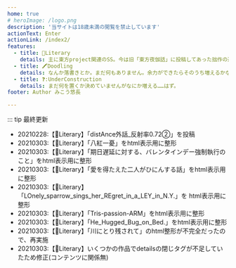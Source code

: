 ```yaml
---
home: true
# heroImage: /logo.png
description: '当サイトは18歳未満の閲覧を禁止しています'
actionText: Enter
actionLink: /index2/
features:
  - title: 📖Literary
    details: 主に東方project関連のSS。今は旧「東方夜伽話」に投稿してあった拙作の避難所になっています。
  - title: 🖍Doodling
    details: なんか落書きとか。まだ何もありません。余力ができたらそのうち増えるかな。
  - title: ❓:UnderConstruction
    details: まだ何を置くか決めていませんがなにか増える……はず。
footer: Author みこう悠長

---
```


::: tip 最終更新

- 20210228:【📖Literary】「distAnce外話_反射率0.72②」を投稿
- 20210303:【📖Literary】「八紅一憂」をhtml表示用に整形
- 20210303:【📖Literary】「期日遅延に対する、バレンタインデー強制執行のこと」をhtml表示用に整形
- 20210303:【📖Literary】「愛を得たえた二人がひにんする話」をhtml表示用に整形
- 20210303:【📖Literary】「LOnely_sparrow_sings_her_REgret_in_a_LEY_in_N.Y.」を html表示用に整形
- 20210303:【📖Literary】「Tris-passion-ARM」をhtml表示用に整形
- 20210303:【📖Literary】「He_Hugged_Bug_on_Bed.」をhtml表示用に整形
- 20210303:【📖Literary】「川にとり残されて」のhtml整形が不完全だったので、再実施
- 20210303:【📖Literary】いくつかの作品でdetailsの閉じタグが不足していたため修正(コンテンツに関係無)
